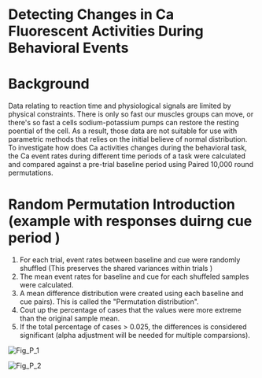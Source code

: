 # Detecting Changes in Ca Fluorescent Activities During Behavioral Events

# Background
Data relating to reaction time and physiological signals are limited by physical constraints.  There is only so fast our muscles groups can move,  or there's so fast a cells sodium-potassium pumps can restore the resting poential of the cell. As a result, those data are not suitable for use with parametric methods that relies on the initial believe of normal distribution.  To investigate how does Ca activities changes during the behavioral task,  the Ca event rates during different time periods of a task were calculated and compared against a pre-trial baseline period using Paired 10,000 round permutations.

# Random Permutation Introduction (example with responses duirng cue period )

1.  For each trial,  event rates between baseline and cue were randomly shuffled (This preserves the shared variances within trials )
2.  The mean event rates for baseline and cue for each shuffeled samples were calculated.
3.  A mean difference distribution were created using each baseline and cue pairs). This is called the "Permutation distribution".
4.  Cout up the percentage of cases that  the values were more extreme than the original sample mean.
5.  If the total percentage of cases > 0.025, the differences is considered significant (alpha adjustment will be needed for multiple comparsions).  
  

![Fig_P_1](https://github.com/user-attachments/assets/d5eb049b-5ec9-4a85-a25c-8d8c20ab9230)

![Fig_P_2](https://github.com/user-attachments/assets/bb11d7e5-4473-464f-90bf-13e5ffee7053)
